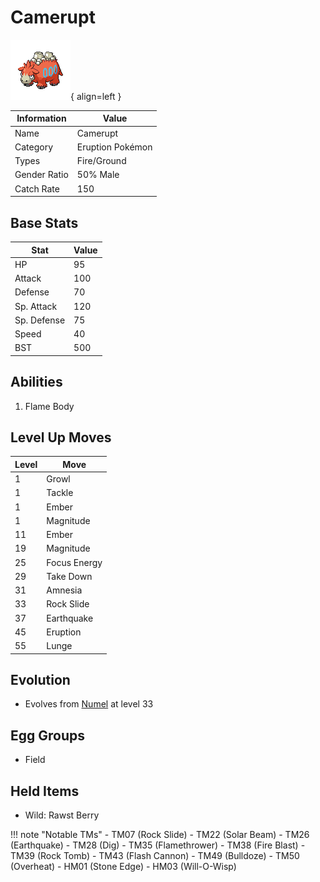 # Camerupt

![Camerupt](../images/pokemon/323.png){ align=left }

| Information | Value |
|------------|--------|
| Name | Camerupt |
| Category | Eruption Pokémon |
| Types | Fire/Ground |
| Gender Ratio | 50% Male |
| Catch Rate | 150 |

## Base Stats

| Stat | Value |
|------|-------|
| HP | 95 |
| Attack | 100 |
| Defense | 70 |
| Sp. Attack | 120 |
| Sp. Defense | 75 |
| Speed | 40 |
| BST | 500 |

## Abilities
1. Flame Body

## Level Up Moves
| Level | Move |
|-------|------|
| 1 | Growl |
| 1 | Tackle |
| 1 | Ember |
| 1 | Magnitude |
| 11 | Ember |
| 19 | Magnitude |
| 25 | Focus Energy |
| 29 | Take Down |
| 31 | Amnesia |
| 33 | Rock Slide |
| 37 | Earthquake |
| 45 | Eruption |
| 55 | Lunge |

## Evolution
- Evolves from [Numel](322-numel.md) at level 33

## Egg Groups
- Field

## Held Items
- Wild: Rawst Berry

!!! note "Notable TMs"
    - TM07 (Rock Slide)
    - TM22 (Solar Beam)
    - TM26 (Earthquake)
    - TM28 (Dig)
    - TM35 (Flamethrower)
    - TM38 (Fire Blast)
    - TM39 (Rock Tomb)
    - TM43 (Flash Cannon)
    - TM49 (Bulldoze)
    - TM50 (Overheat)
    - HM01 (Stone Edge)
    - HM03 (Will-O-Wisp)
